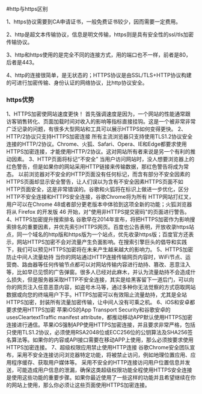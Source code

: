 #http与https区别

1、https协议需要到CA申请证书，一般免费证书较少，因而需要一定费用。

2、http是超文本传输协议，信息是明文传输，https则是具有安全性的ssl/tls加密传输协议。

3、http和https使用的是完全不同的连接方式，用的端口也不一样，前者是80，后者是443。

4、http的连接很简单，是无状态的；HTTPS协议是由SSL/TLS+HTTP协议构建的可进行加密传输、身份认证的网络协议，比http协议安全。


### https优势

1、HTTPS加密使网站速度更快！
首先强调速度是因为，一个网站的性能通常跟访客销售转化、页面加载时间对收入的影响等指标直接挂钩。这是一个被非常非常广泛记录的问题，有很多大型网站和工具可以展示HTTPS如何变得更快。
2、HTTP/2协议只支持HTTPS加密连接
所有主流浏览器只支持使用TLS1.2协议安全连接的HTTP/2协议。Chrome、火狐、Safari、Opera、IE和Edge都要求使用HTTPS加密连接，才能使用HTTP/2协议。这对网站所有者来说是另一个有利的推动因素。
3、HTTP页面将标记“不安全”
当用户访问网站时，没人想要浏览器上的红色警告，但是如果你的网站采用HTTP链接来传输数据，那红色警告将成为常态。
以前浏览器对不安全的HTTP页面没有任何标记，而含有部分不安全因素的HTTPS页面却显示安全警告，让人们误以为含有不安全因素HTTPS页面不如HTTP页面安全，这是非常错误的。谷歌和火狐将在标识上做进一步优化，区分HTTP不安全连接和HTTPS安全连接，谷歌Chrome将为所有 HTTP网站打红叉，用户可以在Chrome 48或者部分更老版本中体验到这项全新的功能；火狐浏览器将从 Firefox 的开发版 46 开始，对"使用非HTTPS提交密码"的页面进行警告。
4、HTTPS加密提升搜索排名
谷歌早在2014年宣布，将把HTTPS加密作为影响搜索排名的重要因素，并优先索引HTTPS网页。百度也公告表明，开放收录https站点，同一个域名的http版和https版为一个站点，优先收录https版；百度官方还表示，网站HTTPS加密不会对流量产生负面影响。在搜索引擎巨头的倡导和实践下，我们可以预见HTTPS加密将在未来产生越来越大的影响力。
5、HTTPS加密防止中间人流量劫持
当你的网站通过HTTP连接传输网页内容时，WiFi节点、运营商、路由器等任何传输节点都可以对网站传输内容进行劫持、篡改、恶意注入等，比如早已见惯的广告弹窗。很多人已经对此麻木，并认为流量劫持不会造成什么损失，但是服务器采取HTTP不安全连接，其实是给黑客留下一道后门，可以向你的网页注入任意恶意内容，如盗号木马等，通过多种你无法觉察的方式窃取网站数据或向您的终端用户下手。HTTPS加密可以有效阻止流量劫持，尤其是全站HTTPS加密，封装所有流量加密传输，让中间人没有可乘之机。
6、iOS和安卓都要求使用HTTPS加密
苹果iOS的App Transport Security和谷歌安卓的usesCleartextTraffic manifest attribute，都推动移动APP默认使用HTTPS加密连接进行通信。苹果iOS强制APP使用HTTPS加密连接，并且要求非常严格，包括只使用TLS1.2协议，必须使用RSA2048位或ECC256位的公钥算法及SHA256签名算法等。如果你的内容或API接口需要在移动APP上使用，那么必须按要求使用HTTPS加密连接。
7、超级权限应用禁止使用HTTP连接
谷歌Chrome安全团队宣布，采用不安全连接访问浏览器特定功能，将被禁止访问，例如地理位置应用、应用程序缓存、获取用户媒体等。
采用不安全的HTTP连接访问用户位置信息并发送，可能造成用户信息的泄漏，确保这类超级权限功能全程使用HTTPS安全连接是使用这些功能的重要步骤。如果你最近使用了一些这样的功能并且希望继续在你的网站上使用，那么你必须让这些页面使用HTTPS加密连接。